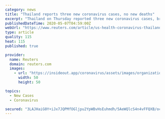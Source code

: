 ```yaml
---
category: news
title: "Thailand reports three new coronavirus cases, no new deaths"
excerpt: "Thailand on Thursday reported three new coronavirus cases, bringing its total to 2,992, a senior official said."
publishedDateTime: 2020-05-07T04:59:00Z
webUrl: "https://www.reuters.com/article/us-health-coronavirus-thailand-idUSKBN22J0HG"
type: article
quality: 115
heat: 115
published: true

provider:
  name: Reuters
  domain: reuters.com
  images:
    - url: "https://insideout.app/coronavirus/assets/images/organizations/reuters.com-50x50.jpg"
      width: 50
      height: 50

topics:
  - New Cases
  - Coronavirus

secured: "3LAJHaiG0Y+iJx7JQPMfOGljpu2YpWBvHsEuhmdh/5AeWQlcS4n4vFFQXB/ocnnvhjC9bmRJiknst8+MpVgd/Mw1qtYG3V673bb9BEqML3WdQ+oPvV1jlTecRvbg08oHOVQNzCNAdOnMfhv1g/AoOFxZpij95bk+FToM0uW8mAlRRSofBqotm2hg+IAah66FeT0HlkdbsFXJTxH+gN4+K5r3wiO/WW8Tzsr4gj3N5BlezJhh7VUkLraxb0702z3QXdCTDur78imOK082MW9ke/I/0YZrq1STo04jOEqLM9YKhz+o0lcX1dOdYg2dqKZiqpniAcMtyel7mkTyINypK8H6Xis4ouh1njS0HiDmg92+wq9BGfdsM+35+aTv+cbx0uupKMgqvDvAAeibkIC8+z4VQ1z+PiLjUxsk4QWyca312bO3Q6TUB8TlL6d/mWf4n+GNprmPZXudjIviKRwdQitdRUZpUdudcbFtY36gcmE=;s6WtXys5ARG4WIQhu30vNg=="
---
```


